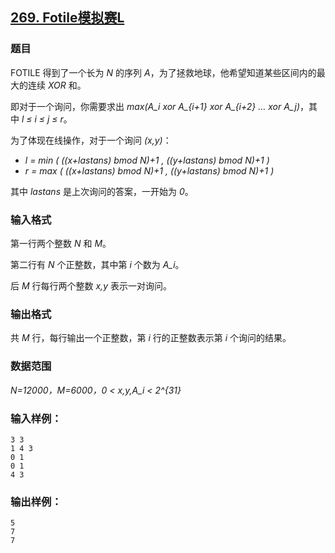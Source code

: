 ## [269. Fotile模拟赛L](https://www.acwing.com/problem/content/271/)

### 题目

FOTILE 得到了一个长为 *N* 的序列 *A*，为了拯救地球，他希望知道某些区间内的最大的连续 *XOR* 和。

即对于一个询问，你需要求出 *max(A_i xor A_{i+1} xor A_{i+2} … xor A_j)*，其中 *l ≤ i ≤ j ≤ r*。

为了体现在线操作，对于一个询问 *(x,y)*：

- *l = min ( ((x+lastans) bmod N)+1 , ((y+lastans) bmod N)+1 )*
- *r = max ( ((x+lastans) bmod N)+1 , ((y+lastans) bmod N)+1 )*

其中 *lastans* 是上次询问的答案，一开始为 *0*。

### 输入格式

第一行两个整数 *N* 和 *M*。

第二行有 *N* 个正整数，其中第 *i* 个数为 *A_i*。

后 *M* 行每行两个整数 *x,y* 表示一对询问。

### 输出格式

共 *M* 行，每行输出一个正整数，第 *i* 行的正整数表示第 *i* 个询问的结果。

### 数据范围

*N=12000，M=6000，0 < x,y,A_i < 2^{31}*

### 输入样例：

```
3 3
1 4 3
0 1
0 1
4 3
```

### 输出样例：

```
5
7
7
```
